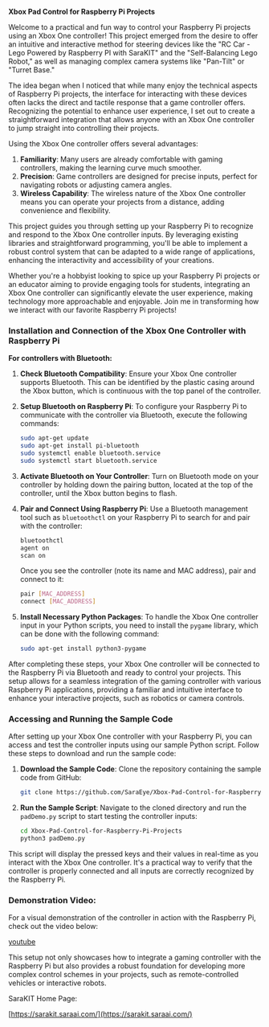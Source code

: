**Xbox Pad Control for Raspberry Pi Projects**

Welcome to a practical and fun way to control your Raspberry Pi projects using an Xbox One controller! This project emerged from the desire to offer an intuitive and interactive method for steering devices like the "RC Car - Lego Powered by Raspberry PI with SaraKIT" and the "Self-Balancing Lego Robot," as well as managing complex camera systems like "Pan-Tilt" or "Turret Base."

The idea began when I noticed that while many enjoy the technical aspects of Raspberry Pi projects, the interface for interacting with these devices often lacks the direct and tactile response that a game controller offers. Recognizing the potential to enhance user experience, I set out to create a straightforward integration that allows anyone with an Xbox One controller to jump straight into controlling their projects.

Using the Xbox One controller offers several advantages:
1. **Familiarity**: Many users are already comfortable with gaming controllers, making the learning curve much smoother.
2. **Precision**: Game controllers are designed for precise inputs, perfect for navigating robots or adjusting camera angles.
3. **Wireless Capability**: The wireless nature of the Xbox One controller means you can operate your projects from a distance, adding convenience and flexibility.

This project guides you through setting up your Raspberry Pi to recognize and respond to the Xbox One controller inputs. By leveraging existing libraries and straightforward programming, you'll be able to implement a robust control system that can be adapted to a wide range of applications, enhancing the interactivity and accessibility of your creations.

Whether you're a hobbyist looking to spice up your Raspberry Pi projects or an educator aiming to provide engaging tools for students, integrating an Xbox One controller can significantly elevate the user experience, making technology more approachable and enjoyable. Join me in transforming how we interact with our favorite Raspberry Pi projects!


### Installation and Connection of the Xbox One Controller with Raspberry Pi

**For controllers with Bluetooth:**

1. **Check Bluetooth Compatibility**: Ensure your Xbox One controller supports Bluetooth. This can be identified by the plastic casing around the Xbox button, which is continuous with the top panel of the controller.

2. **Setup Bluetooth on Raspberry Pi**:
   To configure your Raspberry Pi to communicate with the controller via Bluetooth, execute the following commands:

   ```bash
   sudo apt-get update
   sudo apt-get install pi-bluetooth
   sudo systemctl enable bluetooth.service
   sudo systemctl start bluetooth.service
   ```

3. **Activate Bluetooth on Your Controller**:
   Turn on Bluetooth mode on your controller by holding down the pairing button, located at the top of the controller, until the Xbox button begins to flash.

4. **Pair and Connect Using Raspberry Pi**:
   Use a Bluetooth management tool such as `bluetoothctl` on your Raspberry Pi to search for and pair with the controller:

   ```bash
   bluetoothctl
   agent on
   scan on
   ```
   Once you see the controller (note its name and MAC address), pair and connect to it:

   ```bash
   pair [MAC_ADDRESS]
   connect [MAC_ADDRESS]
   ```

5. **Install Necessary Python Packages**:
   To handle the Xbox One controller input in your Python scripts, you need to install the `pygame` library, which can be done with the following command:

   ```bash
   sudo apt-get install python3-pygame
   ```

After completing these steps, your Xbox One controller will be connected to the Raspberry Pi via Bluetooth and ready to control your projects. This setup allows for a seamless integration of the gaming controller with various Raspberry Pi applications, providing a familiar and intuitive interface to enhance your interactive projects, such as robotics or camera controls.


### Accessing and Running the Sample Code

After setting up your Xbox One controller with your Raspberry Pi, you can access and test the controller inputs using our sample Python script. Follow these steps to download and run the sample code:

1. **Download the Sample Code**:
   Clone the repository containing the sample code from GitHub:
   
   ```bash
   git clone https://github.com/SaraEye/Xbox-Pad-Control-for-Raspberry-Pi-Projects
   ```

2. **Run the Sample Script**:
   Navigate to the cloned directory and run the `padDemo.py` script to start testing the controller inputs:

   ```bash
   cd Xbox-Pad-Control-for-Raspberry-Pi-Projects
   python3 padDemo.py
   ```

This script will display the pressed keys and their values in real-time as you interact with the Xbox One controller. It's a practical way to verify that the controller is properly connected and all inputs are correctly recognized by the Raspberry Pi.


### Demonstration Video:
For a visual demonstration of the controller in action with the Raspberry Pi, check out the video below:

[youtube](https://www.youtube.com/watch?v=Wd4GzTP3SEE)

This setup not only showcases how to integrate a gaming controller with the Raspberry Pi but also provides a robust foundation for developing more complex control schemes in your projects, such as remote-controlled vehicles or interactive robots.

SaraKIT Home Page:

[https://sarakit.saraai.com/](https://sarakit.saraai.com/)
